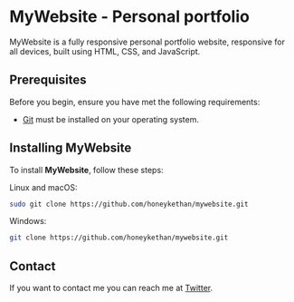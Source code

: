 # MyWebsite - Personal portfolio

MyWebsite is a fully responsive personal portfolio website, responsive for all devices, built using HTML, CSS, and JavaScript.


## Prerequisites

Before you begin, ensure you have met the following requirements:

* [Git](https://git-scm.com/downloads "Download Git") must be installed on your operating system.

## Installing MyWebsite

To install **MyWebsite**, follow these steps:

Linux and macOS:

```bash
sudo git clone https://github.com/honeykethan/mywebsite.git
```

Windows:

```bash
git clone https://github.com/honeykethan/mywebsite.git
```

## Contact

If you want to contact me you can reach me at [Twitter](https://www.twitter.com/honeykethan).

